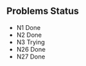 Problems    Status
------ 

* N1          Done
* N2          Done
* N3         Trying
* N26         Done
* N27         Done

